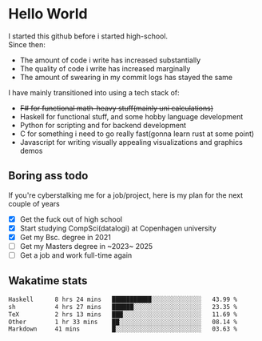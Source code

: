 # Hello World

I started this github before i started high-school.  
Since then:
- The amount of code i write has increased substantially
- The quality of code i write has increased marginally
- The amount of swearing in my commit logs has stayed the same

I have mainly transitioned into using a tech stack of:
- ~~F# for functional math-heavy stuff(mainly uni calculations)~~
- Haskell for functional stuff, and some hobby language development
- Python for scripting and for backend development
- C for something i need to go really fast(gonna learn rust at some point)
- Javascript for writing visually appealing visualizations and graphics demos

## Boring ass todo
If you're cyberstalking me for a job/project, here is my plan for the next couple of years
- [x] Get the fuck out of high school
- [x] Start studying CompSci(datalogi) at Copenhagen university
- [x] Get my Bsc. degree in 2021
- [ ] Get my Masters degree in ~2023~ 2025
- [ ] Get a job and work full-time again

## Wakatime stats
<!--START_SECTION:waka-->

```txt
Haskell      8 hrs 24 mins   ███████████░░░░░░░░░░░░░░   43.99 %
sh           4 hrs 27 mins   ██████░░░░░░░░░░░░░░░░░░░   23.35 %
TeX          2 hrs 13 mins   ███░░░░░░░░░░░░░░░░░░░░░░   11.69 %
Other        1 hr 33 mins    ██░░░░░░░░░░░░░░░░░░░░░░░   08.14 %
Markdown     41 mins         █░░░░░░░░░░░░░░░░░░░░░░░░   03.63 %
```

<!--END_SECTION:waka-->
